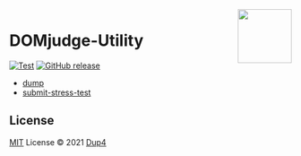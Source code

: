 <img align="right" width="96px" src="./assets/python3_logo.png">

# DOMjudge-Utility

[![Test][test-ci-badge]][test-ci]
[![GitHub release][gh-release-badge]][gh-release]

* [dump](./dump)
* [submit-stress-test](./submit-stress-test)

## License

[MIT](./LICENSE) License © 2021 [Dup4][dup4]

[dup4]: https://github.com/Dup4
[test-ci-badge]: https://github.com/Dup4/domjudge-utility/workflows/Test/badge.svg
[test-ci]: https://github.com/Dup4/domjudge-utility/actions/workflows/test.yml
[gh-release-badge]: https://img.shields.io/github/release/Dup4/domjudge-utility.svg
[gh-release]: https://GitHub.com/Dup4/domjudge-utility/releases/
